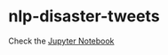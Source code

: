 # nlp-disaster-tweets

Check the [Jupyter Notebook](https://github.com/nancy-young/nlp-disaster-tweets/blob/main/nlp-disaster-tweets.ipynb)
